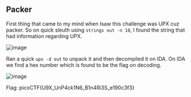 ## Packer

First thing that came to my mind when Isaw this challenge was UPX cuz packer. So on quick sleuth using `strings out -n 10`, I found the string that had information regarding UPX. 

![image](https://github.com/user-attachments/assets/632b7ee2-ba46-4e87-bd33-ee8943e69724)

Ran a quick `upx -d out` to unpack it and then decompiled it on IDA. On IDA we find a hex number which is found to be the flag on decoding.

![image](https://github.com/user-attachments/assets/7c4c19f5-6267-4077-bbd5-984e56685be5)


Flag: picoCTF{U9X_UnP4ck1N6_B1n4Ri3S_e190c3f3}
